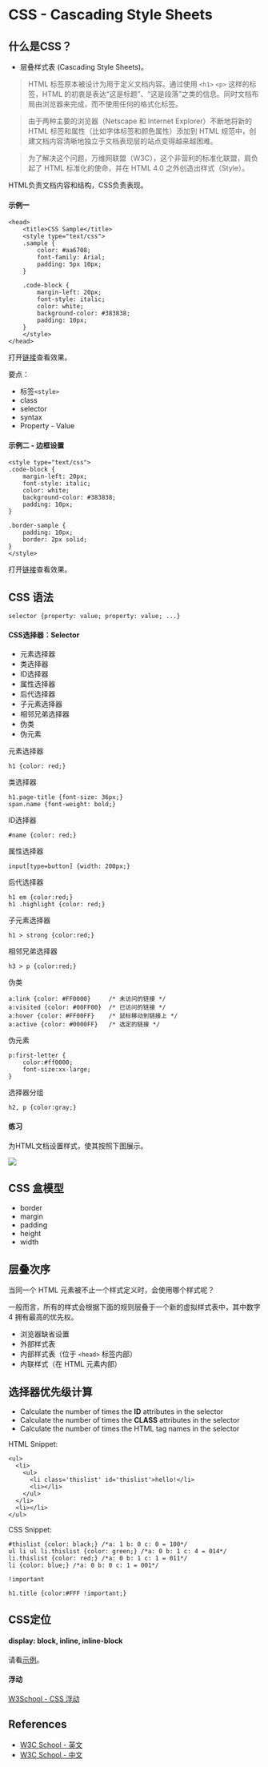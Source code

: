 # CSS - Cascading Style Sheets

## 什么是CSS？

* 层叠样式表 (Cascading Style Sheets)。

> HTML 标签原本被设计为用于定义文档内容。通过使用 `<h1>` `<p>` 这样的标签，HTML 的初衷是表达“这是标题”、“这是段落”之类的信息。同时文档布局由浏览器来完成，而不使用任何的格式化标签。

> 由于两种主要的浏览器（Netscape 和 Internet Explorer）不断地将新的 HTML 标签和属性（比如字体标签和颜色属性）添加到 HTML 规范中，创建文档内容清晰地独立于文档表现层的站点变得越来越困难。	

> 为了解决这个问题，万维网联盟（W3C），这个非营利的标准化联盟，肩负起了 HTML 标准化的使命，并在 HTML 4.0 之外创造出样式（Style）。	

HTML负责文档内容和结构，CSS负责表现。

#### 示例一

	<head>
		<title>CSS Sample</title>
		<style type="text/css">
		.sample {
			color: #aa6708;
			font-family: Arial;
			padding: 5px 10px;
		}

		.code-block {
			margin-left: 20px;
			font-style: italic;
			color: white;
			background-color: #383838;
			padding: 10px;
		}
		</style>
	</head>

打开[链接](./samples/css-basic.html)查看效果。

要点：
* 标签`<style>`
* class
* selector
* syntax
* Property - Value

#### 示例二 - 边框设置

	<style type="text/css">
	.code-block {
		margin-left: 20px;
		font-style: italic;
		color: white;
		background-color: #383838;
		padding: 10px;
	}

	.border-sample {
		padding: 10px;
		border: 2px solid;
	}
	</style>

打开[链接](./samples/css-border.html)查看效果。

## CSS 语法

	selector {property: value; property: value; ...}

#### CSS选择器：Selector

* 元素选择器
* 类选择器
* ID选择器
* 属性选择器
* 后代选择器
* 子元素选择器
* 相邻兄弟选择器
* 伪类
* 伪元素

元素选择器

	h1 {color: red;}

类选择器

	h1.page-title {font-size: 36px;}
	span.name {font-weight: bold;}

ID选择器

	#name {color: red;}

属性选择器

	input[type=button] {width: 200px;}

后代选择器

	h1 em {color:red;}
	h1 .highlight {color: red;}

子元素选择器

	h1 > strong {color:red;}

相邻兄弟选择器

	h3 > p {color:red;}

伪类

	a:link {color: #FF0000}		/* 未访问的链接 */
	a:visited {color: #00FF00}	/* 已访问的链接 */
	a:hover {color: #FF00FF}	/* 鼠标移动到链接上 */
	a:active {color: #0000FF}	/* 选定的链接 */

伪元素

	p:first-letter {
		color:#ff0000;
		font-size:xx-large;
	}

选择器分组

	h2, p {color:gray;}

#### 练习

为HTML文档设置样式，使其按照下图展示。

![](./exercise/css-exercise1/css-exercise.png)


## CSS 盒模型

* border
* margin
* padding
* height
* width

## 层叠次序

当同一个 HTML 元素被不止一个样式定义时，会使用哪个样式呢？

一般而言，所有的样式会根据下面的规则层叠于一个新的虚拟样式表中，其中数字 4 拥有最高的优先权。

* 浏览器缺省设置
* 外部样式表
* 内部样式表（位于 `<head>` 标签内部）
* 内联样式（在 HTML 元素内部）


## 选择器优先级计算

* Calculate the number of times the __ID__ attributes in the selector
* Calculate the number of times the __CLASS__ attributes in the selector
* Calculate the number of times the HTML tag names in the selector

HTML Snippet:

	<ul>
	  <li>
	    <ul>
	      <li class='thislist' id='thislist'>hello!</li>
	      <li></li>
	    </ul>
	  </li>
	  <li></li>
	</ul>

CSS Snippet:

	#thislist {color: black;} /*a: 1 b: 0 c: 0 = 100*/
	ul li ul li.thislist {color: green;} /*a: 0 b: 1 c: 4 = 014*/
	li.thislist {color: red;} /*a: 0 b: 1 c: 1 = 011*/
	li {color: blue;} /*a: 0 b: 0 c: 1 = 001*/

`!important`

	h1.title {color:#FFF !important;}

## CSS定位

#### display: block, inline, inline-block

请看[示例](./samples/css-display.html)。

#### 浮动

[W3School - CSS 浮动](http://www.w3school.com.cn/css/css_positioning_floating.asp)

## References

* [W3C School - 英文](http://www.w3schools.com/)
* [W3C School - 中文](http://www.w3school.com.cn)